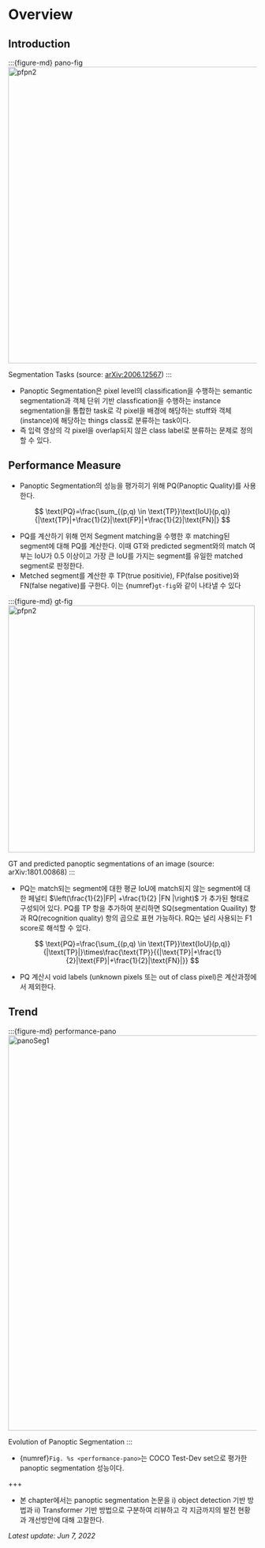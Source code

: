 # Overview

## Introduction

:::{figure-md} pano-fig
<img src="pic/panoSeg3.png" alt="pfpn2" class="bg-primary mb-1" width="600px">

Segmentation Tasks (source: [arXiv:2006.12567](https://arxiv.org/abs/2006.12567))
:::

- Panoptic Segmentation은 pixel level의 classification을 수행하는 semantic segmentation과 객체 단위 기반 classfication을 수행하는 instance segmentation을 통합한 task로 각 pixel을 배경에 해당하는 stuff와 객체(instance)에 해당하는 things class로 분류하는 task이다. 
- 즉 입력 영상의 각 pixel을 overlap되지 않은 class label로 분류하는 문제로 정의할 수 있다. 

## Performance Measure

- Panoptic Segmentation의 성능을 평가히기 위해 PQ(Panoptic Quality)를 사용한다. 

$$
\text{PQ}=\frac{\sum_{(p,q) \in \text{TP}}\text{IoU}(p,q)}{|\text{TP}|+\frac{1}{2}|\text{FP}|+\frac{1}{2}|\text{FN}|}
$$

- PQ를 계산하기 위해 먼저 Segment matching을 수행한 후 matching된 segment에 대해 PQ를 계산한다. 이때 GT와 predicted segment와의 match 여부는 IoU가 0.5 이상이고 가장 큰 IoU를 가지는 segment를 유일한 matched segment로 판정한다. 
- Metched segment를 계산한 후 TP(true positivie), FP(false positive)와 FN(false negative)를 구한다. 이는 {numref}`gt-fig`와 같이 나타낼 수 있다

:::{figure-md} gt-fig
<img src="pic/panoSeg2.png" alt="pfpn2" class="bg-primary mb-1" width="500px">

GT and predicted panoptic segmentations of an image (source: arXiv:1801.00868)
:::

- PQ는 match되는 segment에 대한 평균 IoU에 match되지 않는 segment에 대한 페널티 $\left(\frac{1}{2}|FP| +\frac{1}{2} |FN |\right)$ 가 추가된 형태로 구성되어 있다.  PQ를 TP 항을 추가하여 분리하면 SQ(segmentation Quaility) 항과 RQ(recognition quality) 항의 곱으로 표현 가능하다. RQ는 널리 사용되는 F1 score로 해석할 수 있다. 

$$
\text{PQ}=\frac{\sum_{(p,q) \in \text{TP}}\text{IoU}(p,q)}{|\text{TP}|}\times\frac{\text{TP}}{{|\text{TP}|+\frac{1}{2}|\text{FP}|+\frac{1}{2}|\text{FN}|}}
$$

- PQ 계산시 void labels (unknown pixels 또는 out of class pixel)은 계산과정에서 제외한다. 

## Trend

:::{figure-md} performance-pano
<img src="pic/panoSeg1.png" alt="panoSeg1" class="bg-primary mb-1" width="800px">

Evolution of Panoptic Segmentation
:::

- {numref}`Fig. %s <performance-pano>`는 COCO Test-Dev set으로 평가한 panoptic segmentation 성능이다.

+++

- 본 chapter에서는 panoptic segmentation 논문을 i) object detection 기반 방법과 ii) Transformer 기반 방법으로 구분하여 리뷰하고 각 지금까지의 발전 현황과 개선방안에 대해 고찰한다.

*Latest update: Jun 7, 2022*